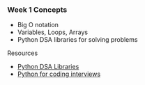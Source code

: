 ### Week 1 Concepts

- Big O notation
- Variables, Loops, Arrays
- Python DSA libraries for solving problems

Resources 
- [Python DSA Libraries](https://www.geeksforgeeks.org/python/python-dsa-libraries/)
- [Python for coding interviews](https://www.youtube.com/watch?v=0K_eZGS5NsU)
